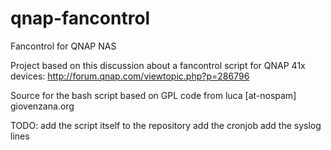 qnap-fancontrol
===============

Fancontrol for QNAP NAS

Project based on this discussion about a fancontrol script for QNAP 41x devices:
http://forum.qnap.com/viewtopic.php?p=286796

Source for the bash script based on GPL code from luca [at-nospam] giovenzana.org

TODO:
add the script itself to the repository
add the cronjob
add the syslog lines